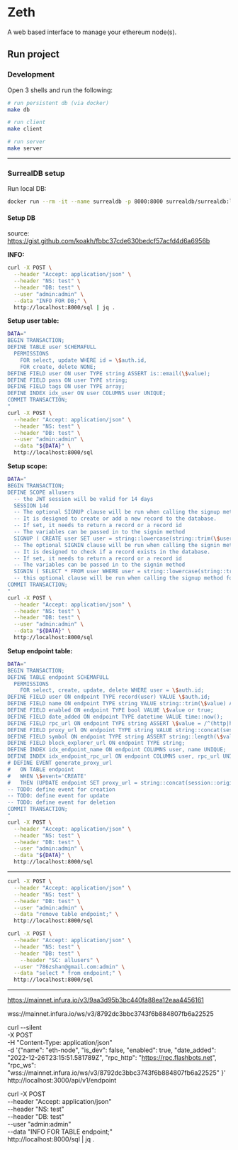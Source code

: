 # Zeth

A web based interface to manage your ethereum node(s).

## Run project

### Development

Open 3 shells and run the following:

```sh
# run persistent db (via docker)
make db
```

```sh
# run client
make client
```

```sh
# run server
make server
```

---

### SurrealDB setup

Run local DB:

```sh
docker run --rm -it --name surrealdb -p 8000:8000 surrealdb/surrealdb:latest start --log trace --user admin --pass admin memory
```

#### Setup DB

source: https://gist.github.com/koakh/fbbc37cde630bedcf57acfd4d6a6956b

**INFO:**

```sh
curl -X POST \
  --header "Accept: application/json" \
  --header "NS: test" \
  --header "DB: test" \
  --user "admin:admin" \
  --data "INFO FOR DB;" \
  http://localhost:8000/sql | jq .
```

**Setup user table:**

```sh
DATA="
BEGIN TRANSACTION;
DEFINE TABLE user SCHEMAFULL
  PERMISSIONS 
    FOR select, update WHERE id = \$auth.id, 
    FOR create, delete NONE;
DEFINE FIELD user ON user TYPE string ASSERT is::email(\$value);
DEFINE FIELD pass ON user TYPE string;
DEFINE FIELD tags ON user TYPE array;
DEFINE INDEX idx_user ON user COLUMNS user UNIQUE;
COMMIT TRANSACTION;
"
curl -X POST \
  --header "Accept: application/json" \
  --header "NS: test" \
  --header "DB: test" \
  --user "admin:admin" \
  --data "${DATA}" \
  http://localhost:8000/sql
```

**Setup scope:**

```sh
DATA="
BEGIN TRANSACTION;
DEFINE SCOPE allusers
  -- the JWT session will be valid for 14 days
  SESSION 14d
  -- The optional SIGNUP clause will be run when calling the signup method for this scope
  -- It is designed to create or add a new record to the database.
  -- If set, it needs to return a record or a record id
  -- The variables can be passed in to the signin method
  SIGNUP ( CREATE user SET user = string::lowercase(string::trim(\$user)), pass = crypto::argon2::generate(\$pass), tags = \$tags )
  -- The optional SIGNIN clause will be run when calling the signin method for this scope
  -- It is designed to check if a record exists in the database.
  -- If set, it needs to return a record or a record id
  -- The variables can be passed in to the signin method
  SIGNIN ( SELECT * FROM user WHERE user = string::lowercase(string::trim(\$user)) AND crypto::argon2::compare(pass, \$pass) )
  -- this optional clause will be run when calling the signup method for this scope
COMMIT TRANSACTION;
"
curl -X POST \
  --header "Accept: application/json" \
  --header "NS: test" \
  --header "DB: test" \
  --user "admin:admin" \
  --data "${DATA}" \
  http://localhost:8000/sql
```

**Setup endpoint table:**

```sh
DATA="
BEGIN TRANSACTION;
DEFINE TABLE endpoint SCHEMAFULL
  PERMISSIONS 
    FOR select, create, update, delete WHERE user = \$auth.id;
DEFINE FIELD user ON endpoint TYPE record(user) VALUE \$auth.id;
DEFINE FIELD name ON endpoint TYPE string VALUE string::trim(\$value) ASSERT string::length(\$value) > 2 AND string::length(\$value) < 65;
DEFINE FIELD enabled ON endpoint TYPE bool VALUE \$value or true;
DEFINE FIELD date_added ON endpoint TYPE datetime VALUE time::now();
DEFINE FIELD rpc_url ON endpoint TYPE string ASSERT \$value = /^(http|https|ws|wss):\/\/.+/ AND string::length(\$value) < 129;
DEFINE FIELD proxy_url ON endpoint TYPE string VALUE string::concat(session::origin()', '/', \$this.id, '/rpc');
DEFINE FIELD symbol ON endpoint TYPE string ASSERT string::length(\$value) > 2 AND string::length(\$value) < 13;
DEFINE FIELD block_explorer_url ON endpoint TYPE string;
DEFINE INDEX idx_endpoint_name ON endpoint COLUMNS user, name UNIQUE;
DEFINE INDEX idx_endpoint_rpc_url ON endpoint COLUMNS user, rpc_url UNIQUE;
# DEFINE EVENT generate_proxy_url
#   ON TABLE endpoint
#   WHEN \$event='CREATE'
#   THEN (UPDATE endpoint SET proxy_url = string::concat(session::origin(), '/', \$after.id, '/rpc'));
-- TODO: define event for creation
-- TODO: define event for update
-- TODO: define event for deletion
COMMIT TRANSACTION;
"
curl -X POST \
  --header "Accept: application/json" \
  --header "NS: test" \
  --header "DB: test" \
  --user "admin:admin" \
  --data "${DATA}" \
  http://localhost:8000/sql
```

---

```sh
curl -X POST \
  --header "Accept: application/json" \
  --header "NS: test" \
  --header "DB: test" \
  --user "admin:admin" \
  --data "remove table endpoint;" \
  http://localhost:8000/sql
```

```sh
curl -X POST \
  --header "Accept: application/json" \
  --header "NS: test" \
  --header "DB: test" \
	--header "SC: allusers" \
  --user "786zshan@gmail.com:admin" \
  --data "select * from endpoint;" \
  http://localhost:8000/sql
```


---

https://mainnet.infura.io/v3/9aa3d95b3bc440fa88ea12eaa4456161

wss://mainnet.infura.io/ws/v3/8792dc3bbc3743f6b884807fb6a22525

curl --silent \
	-X POST \
	-H "Content-Type: application/json" \
	-d '{"name": "eth-node", "is_dev": false, "enabled": true, "date_added": "2022-12-26T23:15:51.581789Z", "rpc_http": "https://rpc.flashbots.net", "rpc_ws": "wss://mainnet.infura.io/ws/v3/8792dc3bbc3743f6b884807fb6a22525" }' \
	http://localhost:3000/api/v1/endpoint

curl -X POST \
	--header "Accept: application/json" \
	--header "NS: test" \
	--header "DB: test" \
	--user "admin:admin" \
	--data "INFO FOR TABLE endpoint;" \
	http://localhost:8000/sql | jq .
